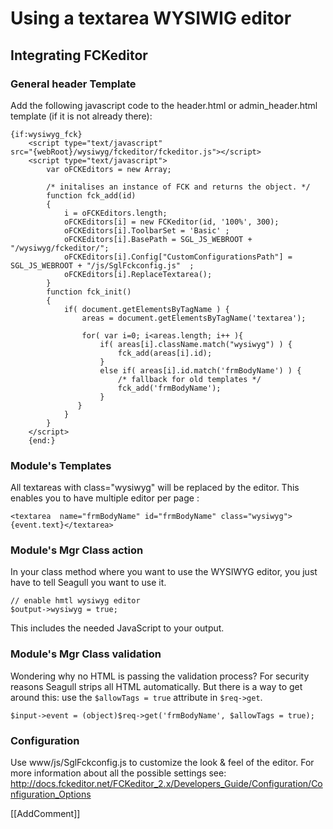 <!-- Name: Howto/Templates/IntegrateWYSIWYG -->
<!-- Version: 13 -->
<!-- Last-Modified: 2009/09/14 00:45:04 -->
<!-- Author: lyric -->
# Using a textarea WYSIWIG editor

## Integrating FCKeditor

### General header Template
Add the following javascript code to the header.html or
admin_header.html template (if it is not already there):


    {if:wysiwyg_fck}
        <script type="text/javascript"
    src="{webRoot}/wysiwyg/fckeditor/fckeditor.js"></script>
        <script type="text/javascript">
            var oFCKEditors = new Array;
    
            /* initalises an instance of FCK and returns the object. */
            function fck_add(id)
            {
                i = oFCKEditors.length;
                oFCKEditors[i] = new FCKeditor(id, '100%', 300);
                oFCKEditors[i].ToolbarSet = 'Basic' ;
                oFCKEditors[i].BasePath = SGL_JS_WEBROOT +
    "/wysiwyg/fckeditor/";
                oFCKEditors[i].Config["CustomConfigurationsPath"] =
    SGL_JS_WEBROOT + "/js/SglFckconfig.js"  ;
                oFCKEditors[i].ReplaceTextarea();
            }
            function fck_init()
            {
                if( document.getElementsByTagName ) {
                    areas = document.getElementsByTagName('textarea');
    
                    for( var i=0; i<areas.length; i++ ){
                        if( areas[i].className.match("wysiwyg") ) {
                            fck_add(areas[i].id);
                        }
                        else if( areas[i].id.match('frmBodyName') ) {
                            /* fallback for old templates */
                            fck_add('frmBodyName');
                        }
                   }
                }
            }
        </script>
        {end:}

### Module's Templates
All textareas with class="wysiwyg" will be replaced by the editor. This enables you to have multiple editor per page :

    <textarea  name="frmBodyName" id="frmBodyName" class="wysiwyg">{event.text}</textarea>

### Module's Mgr Class action
In your class method where you want to use the WYSIWYG editor, you just have to tell Seagull you want to use it.

    // enable hmtl wysiwyg editor
    $output->wysiwyg = true;

This includes the needed JavaScript to your output.


### Module's Mgr Class validation
Wondering why no HTML is passing the validation process? For security reasons Seagull strips all HTML automatically. But there is a way to get around this: use the `$allowTags = true` attribute in `$req->get`.

    $input->event = (object)$req->get('frmBodyName', $allowTags = true);



### Configuration
Use www/js/SglFckconfig.js to customize the look & feel of the editor. For more information about all the possible settings see: http://docs.fckeditor.net/FCKeditor_2.x/Developers_Guide/Configuration/Configuration_Options


[[AddComment]]